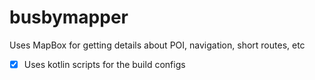 # busbymapper
Uses MapBox for getting details about POI, navigation, short routes, etc

* [X] Uses kotlin scripts for the build configs
